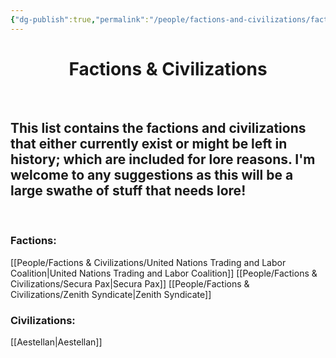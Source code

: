 ```yaml
---
{"dg-publish":true,"permalink":"/people/factions-and-civilizations/factions-and-civilizations/","pinned":true,"tags":["masterlist"],"dgHomeLink":true,"dgShowLocalGraph":true,"dgShowFileTree":true}
---
```


<h1 style="text-align:center;">Factions & Civilizations</h1>
<br>

## This list contains the factions and civilizations that either currently exist or might be left in history; which are included for lore reasons. I'm welcome to any suggestions as this will be a large swathe of stuff that needs lore!
<br>

### Factions:
[[People/Factions & Civilizations/United Nations Trading and Labor Coalition\|United Nations Trading and Labor Coalition]]
[[People/Factions & Civilizations/Secura Pax\|Secura Pax]]
[[People/Factions & Civilizations/Zenith Syndicate\|Zenith Syndicate]]
<br>

### Civilizations:

[[Aestellan\|Aestellan]]

<br>
